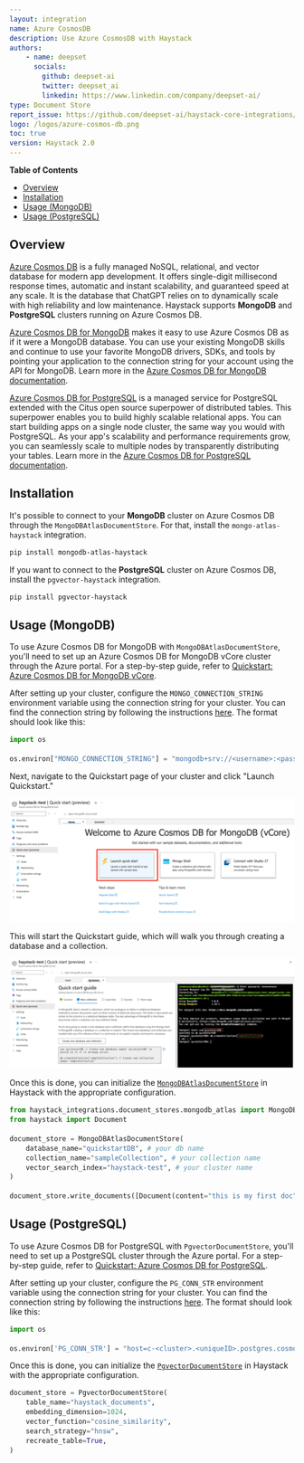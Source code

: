 ```yaml
---
layout: integration
name: Azure CosmosDB
description: Use Azure CosmosDB with Haystack
authors:
    - name: deepset
      socials:
        github: deepset-ai
        twitter: deepset_ai
        linkedin: https://www.linkedin.com/company/deepset-ai/
type: Document Store
report_issue: https://github.com/deepset-ai/haystack-core-integrations/issues
logo: /logos/azure-cosmos-db.png
toc: true
version: Haystack 2.0
---
```


**Table of Contents**

- [Overview](#overview)
- [Installation](#installation)
- [Usage (MongoDB)](#usage-mongodb)
- [Usage (PostgreSQL)](#usage-postgresql)

## Overview

[Azure Cosmos DB](https://learn.microsoft.com/en-us/azure/cosmos-db/introduction) is a fully managed NoSQL, relational, and vector database for modern app development. It offers single-digit millisecond response times, automatic and instant scalability, and guaranteed speed at any scale. It is the database that ChatGPT relies on to dynamically scale with high reliability and low maintenance. Haystack supports **MongoDB** and **PostgreSQL** clusters running on Azure Cosmos DB.

[Azure Cosmos DB for MongoDB](https://learn.microsoft.com/en-us/azure/cosmos-db/mongodb/introduction) makes it easy to use Azure Cosmos DB as if it were a MongoDB database. You can use your existing MongoDB skills and continue to use your favorite MongoDB drivers, SDKs, and tools by pointing your application to the connection string for your account using the API for MongoDB. Learn more in the [Azure Cosmos DB for MongoDB documentation](https://learn.microsoft.com/en-us/azure/cosmos-db/mongodb/).

[Azure Cosmos DB for PostgreSQL](https://learn.microsoft.com/en-us/azure/cosmos-db/postgresql/introduction) is a managed service for PostgreSQL extended with the Citus open source superpower of distributed tables. This superpower enables you to build highly scalable relational apps. You can start building apps on a single node cluster, the same way you would with PostgreSQL. As your app's scalability and performance requirements grow, you can seamlessly scale to multiple nodes by transparently distributing your tables. Learn more in the [Azure Cosmos DB for PostgreSQL documentation](https://learn.microsoft.com/en-us/azure/cosmos-db/postgresql/).

## Installation

It's possible to connect to your **MongoDB** cluster on Azure Cosmos DB through the `MongoDBAtlasDocumentStore`. For that, install the `mongo-atlas-haystack` integration.
```bash
pip install mongodb-atlas-haystack
```

If you want to connect to the **PostgreSQL** cluster on Azure Cosmos DB, install the `pgvector-haystack` integration.
```bash
pip install pgvector-haystack
```

## Usage (MongoDB)

To use Azure Cosmos DB for MongoDB with `MongoDBAtlasDocumentStore`, you'll need to set up an Azure Cosmos DB for MongoDB vCore cluster through the Azure portal. For a step-by-step guide, refer to [Quickstart: Azure Cosmos DB for MongoDB vCore](https://learn.microsoft.com/en-us/azure/cosmos-db/mongodb/vcore/quickstart-portal).

After setting up your cluster, configure the `MONGO_CONNECTION_STRING` environment variable using the connection string for your cluster. You can find the connection string by following the instructions [here](https://learn.microsoft.com/en-us/azure/cosmos-db/mongodb/vcore/quickstart-portal#get-cluster-credentials). The format should look like this:

```python
import os

os.environ["MONGO_CONNECTION_STRING"] = "mongodb+srv://<username>:<password>@<clustername>.mongocluster.cosmos.azure.com/?tls=true&authMechanism=SCRAM-SHA-256&retrywrites=false&maxIdleTimeMS=120000"
```

Next, navigate to the Quickstart page of your cluster and click "Launch Quickstart."

![Azure CosmosDB cluster quickstart](https://raw.githubusercontent.com/deepset-ai/haystack-integrations/main/images/azure-cosmosdb-quickstart.png)

This will start the Quickstart guide, which will walk you through creating a database and a collection.

![Azure CosmosDB collection](https://raw.githubusercontent.com/deepset-ai/haystack-integrations/main/images/azure-cosmosdb-collection.png)

Once this is done, you can initialize the [`MongoDBAtlasDocumentStore`](https://docs.haystack.deepset.ai/docs/mongodbatlasdocumentstore) in Haystack with the appropriate configuration.

```python
from haystack_integrations.document_stores.mongodb_atlas import MongoDBAtlasDocumentStore
from haystack import Document

document_store = MongoDBAtlasDocumentStore(
    database_name="quickstartDB", # your db name
    collection_name="sampleCollection", # your collection name
    vector_search_index="haystack-test", # your cluster name
)

document_store.write_documents([Document(content="this is my first doc")])
```

## Usage (PostgreSQL)

To use Azure Cosmos DB for PostgreSQL with `PgvectorDocumentStore`, you'll need to set up a PostgreSQL cluster through the Azure portal. For a step-by-step guide, refer to [Quickstart: Azure Cosmos DB for PostgreSQL](https://learn.microsoft.com/en-us/azure/cosmos-db/postgresql/quickstart-create-portal).

After setting up your cluster, configure the `PG_CONN_STR` environment variable using the connection string for your cluster. You can find the connection string by following the instructions [here](https://learn.microsoft.com/en-us/azure/cosmos-db/postgresql/quickstart-connect-psql). The format should look like this:

```python
import os 

os.environ['PG_CONN_STR'] = "host=c-<cluster>.<uniqueID>.postgres.cosmos.azure.com port=5432 dbname=citus user=citus password={your_password} sslmode=require"
```

Once this is done, you can initialize the [`PgvectorDocumentStore`](https://docs.haystack.deepset.ai/docs/pgvectordocumentstore) in Haystack with the appropriate configuration.

```python
document_store = PgvectorDocumentStore(
    table_name="haystack_documents",
    embedding_dimension=1024,
    vector_function="cosine_similarity",
    search_strategy="hnsw",
    recreate_table=True,
)
```
